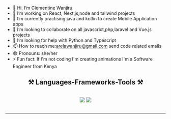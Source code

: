 - 👋 Hi, I’m Clementine Wanjiru
- 👀 I’m  working on React, Next.js,node and tailwind projects
- 🌱 I’m currently practising java and kotlin to create Mobile Application apps 
- 💞️ I’m looking to collaborate on all javascrict,php,laravel and Vue.js projects
- 🤔 I’m looking for help with Python and Typescript
- 📫 How to reach me:arelawanjiru@gmail.com send code related emails
- 😄 Pronouns: she/her
- ⚡ Fun fact: If I'm not coding I'm creating animations
   I'm a Software Engineer from Kenya
  
<h2 align="center">⚒️ Languages-Frameworks-Tools ⚒️</h2>
<br/>
<div align="center">
    <img src="https://skillicons.dev/icons?i=react,bootstrap,mui,html,css,vscode,github,figma,tailwind,git,r" />
    <img src="https://skillicons.dev/icons?i=nodejs,python,javascript,typescript,express,firebase,mongodb,c,java,nextjs,mysql,flask" /><br>
</div>

<br/>
<hr/>

